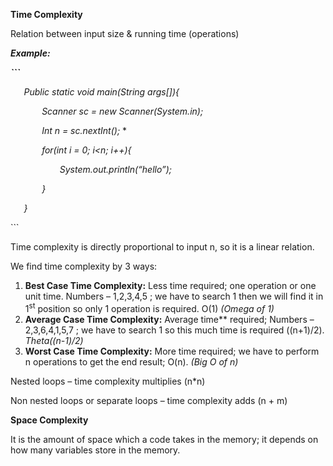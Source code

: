 ﻿**Time Complexity**

Relation between input size & running time (operations)

***Example:***

***```***

`	`*Public static void main(String args[]){*

`		`*Scanner sc = new Scanner(System.in);*

`		`*Int n = sc.nextInt();*
\*


`		`*for(int i = 0; i<n; i++){*

`			`*System.out.println(“hello”);*

`		`*}*

`	`*}*

\```

Time complexity is directly proportional to input n, so it is a linear relation.

We find time complexity by 3 ways:

1. **Best Case Time Complexity:** Less time required; one operation or one unit time. Numbers – 1,2,3,4,5 ; we have to search 1 then we will find it in 1<sup>st</sup> position so only 1 operation is required. O(1) *(Omega of 1)*
1. **Average Case Time Complexity:** Average time** required; Numbers – 2,3,6,4,1,5,7 ;  we have to search 1 so this much time is required ((n+1)/2). *Theta((n-1)/2)*
1. **Worst Case Time Complexity:** More time required; we have to perform n operations to get the end result; O(n). *(Big O of n)*

Nested loops – time complexity multiplies (n\*n)

Non nested loops or separate loops – time complexity adds  (n + m)

**Space Complexity**

It is the amount of space which a code takes in the memory; it depends on how many variables store in the memory. 

